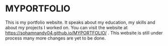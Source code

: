 # MYPORTFOLIO
This is my portfolio website. It speaks about my education, my skills and about my projects I worked on.
You can visit the website at https://sohamnandy04.github.io/MYPORTFOLIO/ .
This website is still under process many more changes are yet to be done.
